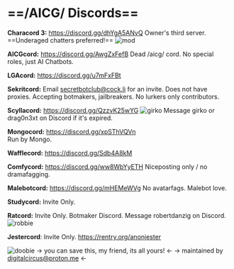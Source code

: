 # ==/AICG/ Discords==

**Characord 3:** https://discord.gg/dhYgA5ANvQ
Owner's third server. ==Underaged chatters preferred!==
![mod](https://files.catbox.moe/rn7r9c.jpg)

**AICGcord:** https://discord.gg/AwgZxFefB
Dead /aicg/ cord. No special roles, just AI Chatbots.

**LGAcord:** https://discord.gg/u7mFxFBt

**Sekritcord:** Email secretbotclub@cock.li for an invite.
Does not have proxies. Accepting botmakers, jailbreakers. No lurkers only contributors.

**Scyllacord:** https://discord.gg/QzzvK25wYG
![girko](https://files.catbox.moe/fzyooz.png)
Message girko or drag0n3xt on Discord if it's expired.

**Mongocord:** https://discord.gg/xpSThVQVn  
Run by Mongo.

**Wafflecord:** https://discord.gg/Sdb4A8kM

**Comfycord:** https://discord.gg/ww8WbYyETH
Niceposting only / no dramafagging.

**Malebotcord:**  https://discord.gg/mHEMeWVg
No avatarfags. Malebot love.

**Studycord:** Invite Only. 

**Ratcord:** Invite Only. 
Botmaker Discord. Message robertdanzig on Discord.
![robbie](https://files.catbox.moe/cux8tj.png)

**Jestercord**: Invite Only. https://rentry.org/anonjester

![doobie](https://files.catbox.moe/9gvwhn.png)
-> you can save this, my friend, its all yours! <-
-> maintained by digitalcircus@proton.me <-